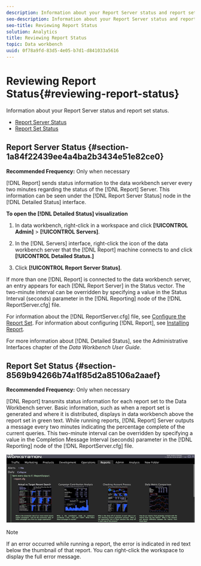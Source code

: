 ```yaml
---
description: Information about your Report Server status and report set status.
seo-description: Information about your Report Server status and report set status.
seo-title: Reviewing Report Status
solution: Analytics
title: Reviewing Report Status
topic: Data workbench
uuid: 0f78a9fd-83d5-4e05-b7d1-d841033a5616
---
```


# Reviewing Report Status{#reviewing-report-status}

Information about your Report Server status and report set status.

* [Report Server Status](../../../home/c-rpt-oview/c-admin-rpt/c-rev-rpt-st.md#section-1a84f22439ee4a4ba2b3434e51e82ce0) 
* [Report Set Status](../../../home/c-rpt-oview/c-admin-rpt/c-rev-rpt-st.md#section-8569b94266b74a1f85d2a85106a2aaef)

## Report Server Status {#section-1a84f22439ee4a4ba2b3434e51e82ce0}

**Recommended Frequency:** Only when necessary

[!DNL Report] sends status information to the data workbench server every two minutes regarding the status of the [!DNL Report] Server. This information can be seen under the [!DNL Report Server Status] node in the [!DNL Detailed Status] interface.

**To open the [!DNL Detailed Status] visualization**

1. In data workbench, right-click in a workspace and click **[!UICONTROL Admin]** > **[!UICONTROL Servers]**. 

1. In the [!DNL Servers] interface, right-click the icon of the data workbench server that the [!DNL Report] machine connects to and click **[!UICONTROL Detailed Status.]** 

1. Click **[!UICONTROL Report Server Status]**.

If more than one [!DNL Report] is connected to the data workbench server, an entry appears for each [!DNL Report Server] in the Status vector. The two-minute interval can be overridden by specifying a value in the Status Interval (seconds) parameter in the [!DNL Reporting] node of the [!DNL ReportServer.cfg] file.

For information about the [!DNL ReportServer.cfg] file, see [Configure the Report Set](../../../home/c-rpt-oview/c-work-rpt-sets/t-create-rpt-set/t-config-rpt-set/t-config-rpt-set.md#task-cfb2fd0c28bc48c2acdd582fe0d670d0). For information about configuring [!DNL Report], see [Installing Report](../../../home/c-rpt-oview/c-inst-rpt/c-inst-rpt.md#concept-3b8696a5b7f04ebfaafec7ff55890d91).

For more information about [!DNL Detailed Status], see the Administrative Interfaces chapter of the *Data Workbench User Guide*.

## Report Set Status {#section-8569b94266b74a1f85d2a85106a2aaef}

**Recommended Frequency:** Only when necessary

[!DNL Report] transmits status information for each report set to the Data Workbench server. Basic information, such as when a report set is generated and where it is distributed, displays in data workbench above the report set in green text. While running reports, [!DNL Report] Server outputs a message every two minutes indicating the percentage complete of the current queries. This two-minute interval can be overridden by specifying a value in the Completion Message Interval (seconds) parameter in the [!DNL Reporting] node of the [!DNL ReportServer.cfg] file.

![](assets/report_status.png)

>[!NOTE]
>
>If an error occurred while running a report, the error is indicated in red text below the thumbnail of that report. You can right-click the workspace to display the full error message.

